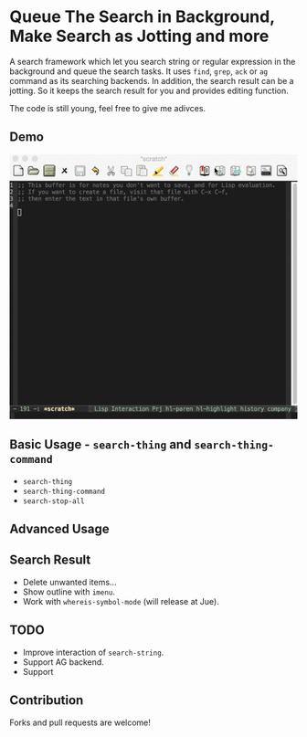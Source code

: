Queue The Search in Background, Make Search as Jotting and more
===============================================================

A search framework which let you search string or regular expression in the background and queue the search tasks. It uses `find`, `grep`, `ack` or `ag` command as its searching backends. In addition, the search result can be a jotting. So it keeps the search result for you and provides editing function.

The code is still young, feel free to give me adivces.

Demo
----
![screenshot](demo/all.gif "demo")

Basic Usage - `search-thing` and `search-thing-command`
-------------------------------------------------------
* `search-thing`
* `search-thing-command`
* `search-stop-all`

Advanced Usage
--------------


Search Result
-------------
* Delete unwanted items...
* Show outline with `imenu`.
* Work with `whereis-symbol-mode` (will release at Jue).

TODO
----
* Improve interaction of `search-string`.
* Support AG backend.
* Support

Contribution
------------
Forks and pull requests are welcome!
